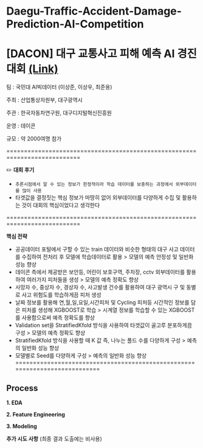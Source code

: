 # Daegu-Traffic-Accident-Damage-Prediction-AI-Competition  
# [DACON] 대구 교통사고 피해 예측 AI 경진대회 [(Link)]([https://dacon.io/competitions/official/236176/overview/description)  
팀 : 국민대 AI빅데이터 (이상준, 이상우, 최준용)  

주최 : 산업통상자원부, 대구광역시

주관 : 한국자동차연구원, 대구디지털혁신진흥원

운영 : 데이콘

규모 : 약 2000여명 참가

===========================================================================

✏️
**대회 후기**
 - ```추론시점에서 알 수 있는 정보가 한정적이라 학습 데이터를 보충하는 과정에서 외부데이터를 많이 사용```
 - 타겟값을 결정짓는 핵심 정보가 마땅히 없어 외부데이터를 다양하게 수집 및 활용하는 것이 대회의 핵심이었다고 생각한다
   
===========================================================================

**핵심 전략**
 - 공공데이터 포털에서 구할 수 있는 train 데이터와 비슷한 형태의 대구 사고 데이터를 수집하여 전처리 후 모델에 학습데이터로 활용 > 모델의 예측 안정성 및 일반화 성능 향상
 - 데이콘 측에서 제공받은 보안등, 어린이 보호구역, 주차장, cctv 외부데이터를 활용하여 여러가지 피처들을 생성 > 모델의 예측 정확도 향상
 - 사망자 수, 중상자 수, 경상자 수, 사고발생 건수를 활용하여 대구 광역시 구 및 동별로 사고 위험도를 학습하게끔 피처 생성
 - 날짜 정보를 활용해 연,월,일,요일,시간피처 및 Cycling 피처등 시간적인 정보를 담은 피처를 생성해 XGBOOST로 학습 > 시계열 정보를 학습할 수 있는 XGBOOST를 사용함으로써 예측 정확도를 향상
 - Validation set을 StratifiedKfold 방식을 사용하여 타겟값이 골고루 분포하게끔 구성 > 모델의 예측 정확도 향상
 - StratifiedKfold 방식을 사용할 때 K 값 즉, 나누는 폴드 수를 다양하게 구성 > 예측의 일반화 성능 향상
 - 모델별로 Seed를 다양하게 구성 > 예측의 일반화 성능 향상  
===========================================================================

## Process

**1. EDA** 
  
**2. Feature Engineering** 

**3. Modeling**

**추가 시도 사항** (최종 결과 도출에는 비사용)
